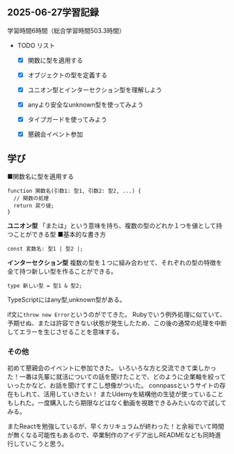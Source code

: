 ## 2025-06-27学習記録
学習時間6時間（総合学習時間503.3時間）

  - TODO リスト
    - [x] 関数に型を適用する
    - [x] オブジェクトの型を定義する
    - [x] ユニオン型とインターセクション型を理解しよう
    - [x] anyより安全なunknown型を使ってみよう
    - [x] タイプガードを使ってみよう
    - [x] 懇親会イベント参加
  

## 学び
■関数名に型を適用する
```
function 関数名(引数1: 型1, 引数2: 型2, ...) {
  // 関数の処理
  return 戻り値;
}
```

**ユニオン型** 
「または」という意味を持ち、複数の型のどれか１つを値として持つことができる型
■基本的な書き方
```
const 変数名: 型1 | 型2 |;
```

**インターセクション型** 
複数の型を１つに組み合わせて、それぞれの型の特徴を全て持つ新しい型を作ることができる。
```
type 新しい型 = 型1 & 型2;
```
TypeScriptにはany型,unknown型がある。

if文に```throw new Error```というのがでてきた。
Rubyでいう例外処理に似ていて、予期せぬ、または許容できない状態が発生したため、この後の通常の処理を中断してエラーを生じさせることを意味する。

### その他
初めて懇親会のイベントに参加できた。
いろいろな方と交流できて楽しかった！一番は先輩に就活についての話を聞けたことで、どのように企業軸を絞っていったかなど、お話を聞けてすこし想像がついた。
connpassというサイトの存在もしれて、活用していきたい！
またUdemyを結構他の生徒が使っていることもしれた。一度購入したら期限などはなく動画を視聴できるみたいなので試してみる。

またReactを勉強しているが、早くカリキュラムが終わった！と余裕でいて時間が無くなる可能性もあるので、卒業制作のアイデア出しREADMEなども同時進行していこうと思う。